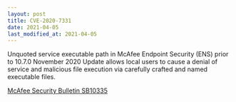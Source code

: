```yaml
---
layout: post
title: CVE-2020-7331
date: 2021-04-05
last_modified_at: 2021-04-05
---
```


Unquoted service executable path in McAfee Endpoint Security (ENS) prior to 10.7.0 November 2020 Update allows local users to cause a denial of service and malicious file execution via carefully crafted and named executable files.

[McAfee Security Bulletin SB10335](https://kc.mcafee.com/corporate/index?page=content&id=SB10335)